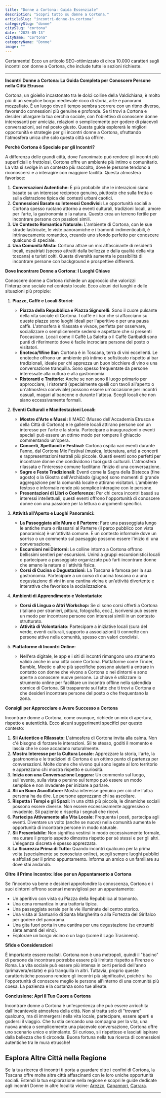 ```yaml
---
title: "Donne a Cortona: Guida Essenziale"
description: "Scopri tutto su donne a Cortona."
articleSlug: "incontri-donne-in-cortona" 
categorySlug: "donne"
citySlug: "cortona"
date: "2025-05-13"
cityName: "Cortona"
categoryName: "Donne"
image: ""
---
```


Certamente! Ecco un articolo SEO-ottimizzato di circa 10.000 caratteri sugli incontri con donne a Cortona, che include tutte le sezioni richieste.

---

**Incontri Donne a Cortona: La Guida Completa per Conoscere Persone nella Città Etrusca**

Cortona, un gioiello incastonato tra le dolci colline della Valdichiana, è molto più di un semplice borgo medievale ricco di storia, arte e panorami mozzafiato. È un luogo dove il tempo sembra scorrere con un ritmo diverso, favorendo connessioni più genuine e profonde. Se ti trovi a Cortona e desideri allargare la tua cerchia sociale, con l'obiettivo di conoscere donne interessanti per amicizia, relazioni o semplicemente per godere di piacevoli conversazioni, sei nel posto giusto. Questa guida esplorerà le migliori opportunità e strategie per gli incontri donne a Cortona, sfruttando l'atmosfera unica che solo questa città sa offrire.

**Perché Cortona è Speciale per gli Incontri?**

A differenza delle grandi città, dove l'anonimato può rendere gli incontri più superficiali o frettolosi, Cortona offre un ambiente più intimo e comunitario. La vita si svolge in un contesto più raccolto, dove le persone tendono a riconoscersi e a interagire con maggiore facilità. Questa atmosfera favorisce:

1.  **Conversazioni Autentiche:** È più probabile che le interazioni siano basate su un interesse reciproco genuino, piuttosto che sulla fretta o sulla distrazione tipica dei contesti urbani caotici.
2.  **Connessioni Basate su Interessi Condivisi:** Le opportunità sociali a Cortona spesso ruotano attorno a eventi culturali, tradizioni locali, amore per l'arte, la gastronomia o la natura. Questo crea un terreno fertile per incontrare persone con passioni simili.
3.  **Un Contesto Romantico Naturale:** L'ambiente di Cortona, con le sue strade lastricate, le viste panoramiche e i tramonti indimenticabili, è intrinsecamente romantico, creando uno sfondo perfetto per conoscere qualcuno di speciale.
4.  **Una Comunità Mista:** Cortona attrae un mix affascinante di residenti locali, espatriati (spesso attratti dalla bellezza e dalla qualità della vita toscana) e turisti colti. Questa diversità aumenta le possibilità di incontrare persone con background e prospettive differenti.

**Dove Incontrare Donne a Cortona: I Luoghi Chiave**

Conoscere donne a Cortona richiede un approccio che valorizzi l'interazione sociale nel contesto locale. Ecco alcuni dei luoghi e delle situazioni più propizie:

1.  **Piazze, Caffè e Locali Storici:**
    *   **Piazza della Repubblica e Piazza Signorelli:** Sono il cuore pulsante della vita sociale di Cortona. I caffè e i bar che si affacciano su queste piazze sono luoghi ideali per l'aperitivo o per una pausa caffè. L'atmosfera è rilassata e vivace, perfetta per osservare, socializzare o semplicemente sedersi e aspettare che si presenti l'occasione. Locali come il Caffè La Saletta o il Caffè Garibaldi sono punti di riferimento dove è facile incrociare persone del posto o visitatori.
    *   **Enoteca/Wine Bar:** Cortona è in Toscana, terra di vini eccellenti. Le enoteche offrono un ambiente più intimo e sofisticato rispetto ai bar tradizionali, ideale per chi apprezza un buon bicchiere di vino e una conversazione tranquilla. Sono spesso frequentate da persone interessate alla cultura e alla gastronomia.
    *   **Ristoranti e Trattorie:** Anche se non sono il luogo primario per approcciare, i ristoranti (specialmente quelli con tavoli all'aperto o un'atmosfera conviviale) possono essere un'occasione per incontri casuali, magari al bancone o durante l'attesa. Scegli locali che non siano eccessivamente formali.

2.  **Eventi Culturali e Manifestazioni Locali:**
    *   **Mostre d'Arte e Musei:** Il MAEC (Museo dell'Accademia Etrusca e della Città di Cortona) e le gallerie locali attirano persone con un interesse per l'arte e la storia. Partecipare a inaugurazioni o eventi speciali può essere un ottimo modo per rompere il ghiaccio commentando un'opera.
    *   **Concerti, Spettacoli e Festival:** Cortona ospita vari eventi durante l'anno, dal Cortona Mix Festival (musica, letteratura, arte) a concerti e rappresentazioni teatrali più piccole. Questi eventi sono perfetti per incontrare donne che condividono i tuoi gusti culturali. L'atmosfera rilassata e l'interesse comune facilitano l'inizio di una conversazione.
    *   **Sagre e Feste Tradizionali:** Eventi come la Sagra della Bistecca (fine agosto) o la Giostra dell'Archidado (giugno) sono momenti di grande aggregazione per la comunità locale e attirano visitatori. L'ambiente festoso e informale rende più semplice interagire con le persone.
    *   **Presentazioni di Libri o Conferenze:** Per chi cerca incontri basati su interessi intellettuali, questi eventi offrono l'opportunità di conoscere donne con una passione per la lettura o argomenti specifici.

3.  **Attività all'Aperto e Luoghi Panoramici:**
    *   **La Passeggiata alle Mura e il Parterre:** Fare una passeggiata lungo le antiche mura o rilassarsi al Parterre (il parco pubblico con vista panoramica) è un'attività comune. È un contesto informale dove un sorriso o un commento sul paesaggio possono essere l'inizio di una conversazione.
    *   **Escursioni nei Dintorni:** Le colline intorno a Cortona offrono bellissimi sentieri per escursioni. Unirsi a gruppi escursionistici locali o partecipare a passeggiate organizzate può farti incontrare donne che amano la natura e l'attività fisica.
    *   **Corsi di Cucina o Degustazioni:** La Toscana è famosa per la sua gastronomia. Partecipare a un corso di cucina toscana o a una degustazione di vini in una cantina vicina è un'attività divertente e interattiva che favorisce la socializzazione.

4.  **Ambienti di Apprendimento e Volontariato:**
    *   **Corsi di Lingua o Altri Workshop:** Se ci sono corsi offerti a Cortona (italiano per stranieri, pittura, fotografia, ecc.), iscriversi può essere un modo per incontrare persone con interessi simili in un contesto strutturato.
    *   **Attività di Volontariato:** Partecipare a iniziative locali (cura del verde, eventi culturali, supporto a associazioni) ti connette con persone attive nella comunità, spesso con valori condivisi.

5.  **Piattaforme di Incontri Online:**
    *   Nell'era digitale, le app e i siti di incontri rimangono uno strumento valido anche in una città come Cortona. Piattaforme come Tinder, Bumble, Meetic o altre più specifiche possono aiutarti a entrare in contatto con donne che vivono a Cortona o nei dintorni e sono aperte a conoscere nuove persone. La chiave è utilizzare lo strumento online per facilitare un incontro offline nella splendida cornice di Cortona. Sii trasparente sul fatto che ti trovi a Cortona e che desideri incontrare persone del posto o che frequentano la zona.

**Consigli per Approcciare e Avere Successo a Cortona**

Incontrare donne a Cortona, come ovunque, richiede un mix di apertura, rispetto e autenticità. Ecco alcuni suggerimenti specifici per questo contesto:

1.  **Sii Autentico e Rilassato:** L'atmosfera di Cortona invita alla calma. Non c'è bisogno di forzare le interazioni. Sii te stesso, goditi il momento e lascia che le cose accadano naturalmente.
2.  **Mostra Interesse per la Cultura Locale:** Apprezzare la storia, l'arte, la gastronomia e le tradizioni di Cortona è un ottimo punto di partenza per conversazioni. Molte donne che vivono qui sono legate al loro territorio e apprezzano chi mostra rispetto e curiosità.
3.  **Inizia con una Conversazione Leggera:** Un commento sul luogo, sull'evento, sulla vista o persino sul tempo può essere un modo semplice e non invadente per iniziare a parlare.
4.  **Sii un Buon Ascoltatore:** Mostra interesse genuino per ciò che l'altra persona ha da dire. Le persone apprezzano chi sa ascoltare.
5.  **Rispetta i Tempi e gli Spazi:** In una città più piccola, le dinamiche sociali possono essere diverse. Non essere eccessivamente aggressivo o invadente. Sii paziente e rispetta i segnali che ricevi.
6.  **Partecipa Attivamente alla Vita Locale:** Frequenta i posti, partecipa agli eventi. Diventare un volto (anche se nuovo) nella comunità aumenta le opportunità di incontrare persone in modo naturale.
7.  **Sii Presentabile:** Non significa vestirsi in modo eccessivamente formale, ma curare il proprio aspetto dimostra rispetto per sé stessi e per gli altri. L'eleganza discreta è spesso apprezzata.
8.  **La Sicurezza Prima di Tutto:** Quando incontri qualcuno per la prima volta (specialmente se conosciuto online), scegli sempre luoghi pubblici e affollati per il primo appuntamento. Informa un amico o un familiare su dove stai andando.

**Oltre il Primo Incontro: Idee per un Appuntamento a Cortona**

Se l'incontro va bene e desideri approfondire la conoscenza, Cortona e i suoi dintorni offrono scenari meravigliosi per un appuntamento:

*   Un aperitivo con vista su Piazza della Repubblica al tramonto.
*   Una cena romantica in una trattoria tipica.
*   Una passeggiata serale per le vie illuminate del centro storico.
*   Una visita al Santuario di Santa Margherita o alla Fortezza del Girifalco per godere del panorama.
*   Una gita fuori porta in una cantina per una degustazione (se entrambi siete amanti del vino).
*   Esplorare un borgo vicino o un lago (come il Lago Trasimeno).

**Sfide e Considerazioni**

È importante essere realisti. Cortona non è una metropoli, quindi il "bacino" di persone da incontrare potrebbe essere più limitato rispetto a Firenze o Roma. La vita sociale può essere più intensa in certi periodi dell'anno (primavera/estate) e più tranquilla in altri. Tuttavia, proprio queste caratteristiche possono rendere gli incontri più significativi, poiché si ha l'opportunità di conoscere meglio le persone all'interno di una comunità più coesa. La pazienza e la costanza sono tue alleate.

**Conclusione: Apri il Tuo Cuore a Cortona**

Incontrare donne a Cortona è un'esperienza che può essere arricchita dall'incantevole atmosfera della città. Non si tratta solo di "trovare" qualcuno, ma di immergersi nella vita locale, partecipare, essere aperti e godersi il viaggio. Che tu stia cercando una compagna per la vita, una nuova amica o semplicemente una piacevole conversazione, Cortona offre uno scenario unico e stimolante. Sii curioso, sii rispettoso e lasciati ispirare dalla bellezza che ti circonda. Buona fortuna nella tua ricerca di connessioni autentiche tra le mura etrusche!

## Esplora Altre Città nella Regione
Se la tua ricerca di incontri ti porta a guardare oltre i confini di Cortona, la Toscana offre molte altre città affascinanti con le loro uniche opportunità sociali. Estendi la tua esplorazione nella regione e scopri le guide dedicate agli incontri Donne in altre località vicine: [Arezzo](/arezzo/donne/incontri-donne-in-arezzo), [Capannori](/capannori/donne/incontri-donne-in-capannori), [Carrara](/carrara/donne/incontri-donne-in-carrara).

---
